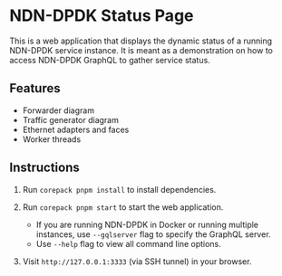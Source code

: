 # NDN-DPDK Status Page

This is a web application that displays the dynamic status of a running NDN-DPDK service instance.
It is meant as a demonstration on how to access NDN-DPDK GraphQL to gather service status.

## Features

* Forwarder diagram
* Traffic generator diagram
* Ethernet adapters and faces
* Worker threads

## Instructions

1. Run `corepack pnpm install` to install dependencies.

2. Run `corepack pnpm start` to start the web application.

   * If you are running NDN-DPDK in Docker or running multiple instances, use `--gqlserver` flag to specify the GraphQL server.
   * Use `--help` flag to view all command line options.

3. Visit `http://127.0.0.1:3333` (via SSH tunnel) in your browser.
